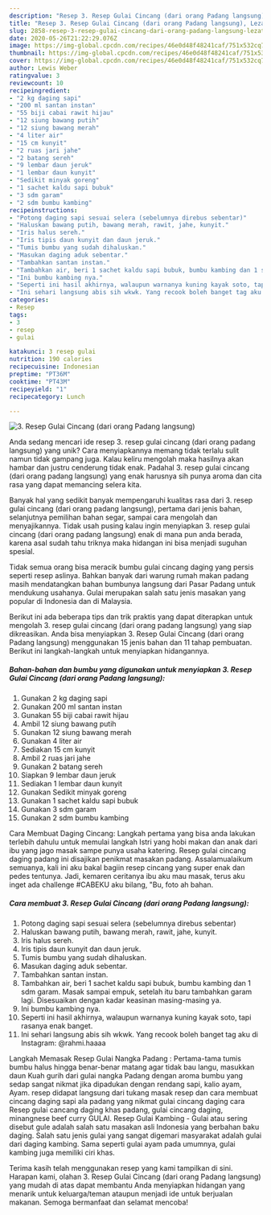```yaml
---
description: "Resep 3. Resep Gulai Cincang (dari orang Padang langsung), Lezat Sekali"
title: "Resep 3. Resep Gulai Cincang (dari orang Padang langsung), Lezat Sekali"
slug: 2858-resep-3-resep-gulai-cincang-dari-orang-padang-langsung-lezat-sekali
date: 2020-05-26T21:22:29.076Z
image: https://img-global.cpcdn.com/recipes/46e0d48f48241caf/751x532cq70/3-resep-gulai-cincang-dari-orang-padang-langsung-foto-resep-utama.jpg
thumbnail: https://img-global.cpcdn.com/recipes/46e0d48f48241caf/751x532cq70/3-resep-gulai-cincang-dari-orang-padang-langsung-foto-resep-utama.jpg
cover: https://img-global.cpcdn.com/recipes/46e0d48f48241caf/751x532cq70/3-resep-gulai-cincang-dari-orang-padang-langsung-foto-resep-utama.jpg
author: Lewis Weber
ratingvalue: 3
reviewcount: 10
recipeingredient:
- "2 kg daging sapi"
- "200 ml santan instan"
- "55 biji cabai rawit hijau"
- "12 siung bawang putih"
- "12 siung bawang merah"
- "4 liter air"
- "15 cm kunyit"
- "2 ruas jari jahe"
- "2 batang sereh"
- "9 lembar daun jeruk"
- "1 lembar daun kunyit"
- "Sedikit minyak goreng"
- "1 sachet kaldu sapi bubuk"
- "3 sdm garam"
- "2 sdm bumbu kambing"
recipeinstructions:
- "Potong daging sapi sesuai selera (sebelumnya direbus sebentar)"
- "Haluskan bawang putih, bawang merah, rawit, jahe, kunyit."
- "Iris halus sereh."
- "Iris tipis daun kunyit dan daun jeruk."
- "Tumis bumbu yang sudah dihaluskan."
- "Masukan daging aduk sebentar."
- "Tambahkan santan instan."
- "Tambahkan air, beri 1 sachet kaldu sapi bubuk, bumbu kambing dan 1 sdm garam. Masak sampai empuk, setelah itu baru tambahkan garam lagi. Disesuaikan dengan kadar keasinan masing-masing ya."
- "Ini bumbu kambing nya."
- "Seperti ini hasil akhirnya, walaupun warnanya kuning kayak soto, tapi rasanya enak banget."
- "Ini sehari langsung abis sih wkwk. Yang recook boleh banget tag aku di Instagram: @rahmi.haaaa"
categories:
- Resep
tags:
- 3
- resep
- gulai

katakunci: 3 resep gulai 
nutrition: 190 calories
recipecuisine: Indonesian
preptime: "PT36M"
cooktime: "PT43M"
recipeyield: "1"
recipecategory: Lunch

---
```



![3. Resep Gulai Cincang (dari orang Padang langsung)](https://img-global.cpcdn.com/recipes/46e0d48f48241caf/751x532cq70/3-resep-gulai-cincang-dari-orang-padang-langsung-foto-resep-utama.jpg)

Anda sedang mencari ide resep 3. resep gulai cincang (dari orang padang langsung) yang unik? Cara menyiapkannya memang tidak terlalu sulit namun tidak gampang juga. Kalau keliru mengolah maka hasilnya akan hambar dan justru cenderung tidak enak. Padahal 3. resep gulai cincang (dari orang padang langsung) yang enak harusnya sih punya aroma dan cita rasa yang dapat memancing selera kita.

Banyak hal yang sedikit banyak mempengaruhi kualitas rasa dari 3. resep gulai cincang (dari orang padang langsung), pertama dari jenis bahan, selanjutnya pemilihan bahan segar, sampai cara mengolah dan menyajikannya. Tidak usah pusing kalau ingin menyiapkan 3. resep gulai cincang (dari orang padang langsung) enak di mana pun anda berada, karena asal sudah tahu triknya maka hidangan ini bisa menjadi suguhan spesial.

Tidak semua orang bisa meracik bumbu gulai cincang daging yang persis seperti resep aslinya. Bahkan banyak dari warung rumah makan padang masih mendatangkan bahan bumbunya langsung dari Pasar Padang untuk mendukung usahanya. Gulai merupakan salah satu jenis masakan yang popular di Indonesia dan di Malaysia.


Berikut ini ada beberapa tips dan trik praktis yang dapat diterapkan untuk mengolah 3. resep gulai cincang (dari orang padang langsung) yang siap dikreasikan. Anda bisa menyiapkan 3. Resep Gulai Cincang (dari orang Padang langsung) menggunakan 15 jenis bahan dan 11 tahap pembuatan. Berikut ini langkah-langkah untuk menyiapkan hidangannya.

<!--inarticleads1-->

##### Bahan-bahan dan bumbu yang digunakan untuk menyiapkan 3. Resep Gulai Cincang (dari orang Padang langsung):

1. Gunakan 2 kg daging sapi
1. Gunakan 200 ml santan instan
1. Gunakan 55 biji cabai rawit hijau
1. Ambil 12 siung bawang putih
1. Gunakan 12 siung bawang merah
1. Gunakan 4 liter air
1. Sediakan 15 cm kunyit
1. Ambil 2 ruas jari jahe
1. Gunakan 2 batang sereh
1. Siapkan 9 lembar daun jeruk
1. Sediakan 1 lembar daun kunyit
1. Gunakan Sedikit minyak goreng
1. Gunakan 1 sachet kaldu sapi bubuk
1. Gunakan 3 sdm garam
1. Gunakan 2 sdm bumbu kambing


Cara Membuat Daging Cincang: Langkah pertama yang bisa anda lakukan terlebih dahulu untuk memulai langkah Istri yang hobi makan dan anak dari ibu yang jago masak sampe punya usaha katering. Resep gulai cincang daging padang ini disajikan penikmat masakan padang. Assalamualaikum semuanya, kali ini aku bakal bagiin resep cincang yang super enak dan pedes tentunya. Jadi, kemaren ceritanya ibu aku mau masak, terus aku inget ada challenge #CABEKU aku bilang, &#34;Bu, foto ah bahan. 

<!--inarticleads2-->

##### Cara membuat 3. Resep Gulai Cincang (dari orang Padang langsung):

1. Potong daging sapi sesuai selera (sebelumnya direbus sebentar)
1. Haluskan bawang putih, bawang merah, rawit, jahe, kunyit.
1. Iris halus sereh.
1. Iris tipis daun kunyit dan daun jeruk.
1. Tumis bumbu yang sudah dihaluskan.
1. Masukan daging aduk sebentar.
1. Tambahkan santan instan.
1. Tambahkan air, beri 1 sachet kaldu sapi bubuk, bumbu kambing dan 1 sdm garam. Masak sampai empuk, setelah itu baru tambahkan garam lagi. Disesuaikan dengan kadar keasinan masing-masing ya.
1. Ini bumbu kambing nya.
1. Seperti ini hasil akhirnya, walaupun warnanya kuning kayak soto, tapi rasanya enak banget.
1. Ini sehari langsung abis sih wkwk. Yang recook boleh banget tag aku di Instagram: @rahmi.haaaa


Langkah Memasak Resep Gulai Nangka Padang : Pertama-tama tumis bumbu halus hingga benar-benar matang agar tidak bau langu, masukkan daun Kuah gurih dari gulai nangka Padang dengan aroma bumbu yang sedap sangat nikmat jika dipadukan dengan rendang sapi, kalio ayam, Ayam. resep didapat langsung dari tukang masak resep dan cara membuat cincang daging sapi ala padang yang nikmat gulai cincang daging cara Resep gulai cancang daging khas padang, gulai cincang daging, minangnese beef curry GULAI. Resep Gulai Kambing - Gulai atau sering disebut gule adalah salah satu masakan asli Indonesia yang berbahan baku daging. Salah satu jenis gulai yang sangat digemari masyarakat adalah gulai dari daging kambing. Sama seperti gulai ayam pada umumnya, gulai kambing juga memiliki ciri khas. 

Terima kasih telah menggunakan resep yang kami tampilkan di sini. Harapan kami, olahan 3. Resep Gulai Cincang (dari orang Padang langsung) yang mudah di atas dapat membantu Anda menyiapkan hidangan yang menarik untuk keluarga/teman ataupun menjadi ide untuk berjualan makanan. Semoga bermanfaat dan selamat mencoba!
